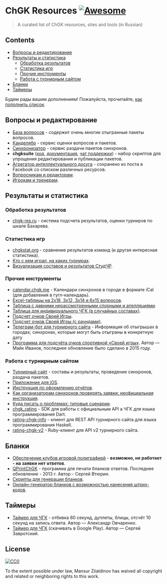 # ChGK Resources [![Awesome](https://awesome.re/badge.svg)](https://awesome.re)

> A curated list of ChGK resources, sites and tools (in Russian)


## Contents

- [Вопросы и редактирование](#вопросы-и-редактирование)
- [Результаты и статистика](#результаты-и-статистика)
  - [Обработка результатов](#обработка-результатов)
  - [Статистика игр](#статистика-игр)
  - [Прочие инструменты](#прочие-инструменты)
  - [Работа с турнирным сайтом](#работа-с-турнирным-сайтом)
- [Бланки](#бланки)
- [Таймеры](#таймеры)

Будем рады вашим дополнениям! Пожалуйста, прочитайте, [как пополнить список](contributing.md).

## Вопросы и редактирование

- [База вопросов](http://db.chgk.info) - содержит очень многие отыгранные пакеты вопросов.
- [Канделябр](http://kand.info) - сервис оценки вопросов и пакетов.
- [Синхронизатор](http://sync.chgk.info) - сервис раздачи пакетов синхронов.
- **chgksuite** ([код](https://gitlab.com/peczony/chgksuite), [документация](https://peczony.gitbook.io/chgksuite/), [чат поддержки](https://t.me/chgksuite)) - набор скриптов для упрощения редактирования и публикации пакетов.
- [Агрегатор интеллектуального досуга](questions.md) - сохранено из поста в
  Facebook со списком различных ресурсов.
- [Вопросникам и редакторам](for-editors.md).
- [Игрокам и тренерам](for-training.md).

## Результаты и статистика

### Обработка результатов
- [chgk-res.ru](http://chgk-res.ru/) - система подсчета результатов, оценки турниров по шкале Бахарева.

### Статистика игр
- [chgkstat.org](http://chgkstat.org) - сравнение результатов команд (и другая интересная статистика).
- [Кто с кем играл, на каких турнирах](http://chgk.bodrovis.tech/).
- [Визуализация составов и результатов СтудЧР](https://astrofyz.github.io/chart_short_highlights.html).

### Прочие инструменты
- [calendar.chgk.me](https://calendar.chgk.me/) - Календари синхронов в городе в формате iCal (для добавления в гугл-календарь).
- [Excel-таблицы на 2x18, 3x12, 3x14 и 6x15 вопросов](http://www.krylenko.com/chgk/utilities/chgk-tables.html).
- [Таблица с давними нерассмотренными спорными и апелляциями](https://www.erubik.xyz/chgk/gaps.php).
- [Таблица для индивидуального ЧГК (в случайных составах)](http://dinabank.chgk.info/cardhouse_v3.rar).
- [Подсчет очков Своей Игры](https://ph1l74.github.io/si/).
- [Подсчет очков Своей Игры (с раундами)](https://ph1l74.github.io/si-old/).
- [Телеграм-бот для турнирного сайта](https://t.me/s/rating_test_bot) - Информация об отыгрышах в городах; синхронах, которые могут быть отыграны в конкретную дату
- [Программа для подсчёта очков спортивной «Своей игры»](https://sourceforge.net/projects/sihelper/). Автор — Майк Иванов, последнее обновление было сделано в 2015 году.

### Работа с турнирным сайтом
- [Турнирный сайт](https://rating.chgk.info) - составы и результаты, проведение синхронов, раздача пакетов.
- [Приложение для iOS](https://apps.apple.com/us/app/%D1%80%D0%B5%D0%B9%D1%82%D0%B8%D0%BD%D0%B3-%D1%87%D0%B3%D0%BA/id1473491668?l=ru&ls=1).
- [Инструкция по оформлению отчётов](https://docs.google.com/document/d/14LoFPkbq4JeksrYrpa87-bkDVDUUS3hsl0MvQ2mnGgY/edit).
- [Как организаторам синхронов проверять заявки: неофициальная инструкция](https://ru-chgk.livejournal.com/2877606.html).
- [Куда писать о проблемах: типовые сценарии](rating-chgk-info-problems-asking-for-help.md).
- [chgk_rating](https://pub.dev/packages/chgk_rating) - SDK для работы с официальным API 
а ЧГК для языка программирования Dart.
- [rating-chgk-info](https://hackage.haskell.org/package/rating-chgk-info) - клиент для REST API турнирного сайта для языка программирования Haskell.
- [rating-chgk-v2](https://github.com/bodrovis/rating-chgk-v2) - Ruby-клиент для API v2 турнирного сайта.

## Бланки

- [Обеспечение клубов игровой полиграфией](http://www.chgk-blanki.ru) - **возможно, не работает - на заявки нет ответов**.
- [QPrintChGK](https://sites.google.com/site/vturinsa/%D0%BF%D1%80%D0%BE%D0%B3%D1%80%D0%B0%D0%BC%D0%BC%D1%8B/qprintchgk-%D0%B1%D0%BB%D0%B0%D0%BD%D0%BA%D0%B8-%D0%BE%D1%82%D0%B2%D0%B5%D1%82%D0%BE%D0%B2-%D0%B4%D0%BB%D1%8F-%D1%81%D0%BF%D0%BE%D1%80%D1%82%D0%B8%D0%B2%D0%BD%D0%BE%D0%B3%D0%BE-%D1%87%D1%82%D0%BE%D0%B3%D0%B4%D0%B5%D0%BA%D0%BE%D0%B3%D0%B4%D0%B0) - программа для печати бланков ответов. Последнее обновление - 2013 г. Автор - Сергей Втюрин.
- [Скрипты для генерации бланков](https://gitlab.com/peczony/blanks_gen).
- [Онлайн-генератор бланков с возможностью нанесения штрих-кодов](http://old.chgk-res.ru/blanks_generator).

## Таймеры

- [Таймер для ЧГК](https://play.google.com/store/apps/details?id=net.rationalstargazer.chtogdekogdatimer) - отбивка 60 секунд, дуплеты, блицы, отсчёт 10 секунд на запись ответа. Автор — Александр Овчаренко.
- [Таймер для ЧГК](https://play.google.com/store/apps/details?id=biz.artega.timer.chgk) (скачивать в Google Play). Автор — Сергей Завротский.

## License

[![CC0](https://mirrors.creativecommons.org/presskit/buttons/88x31/svg/cc-zero.svg)](https://creativecommons.org/publicdomain/zero/1.0)

To the extent possible under law, Mansur Ziiatdinov has waived all copyright and
related or neighboring rights to this work.

